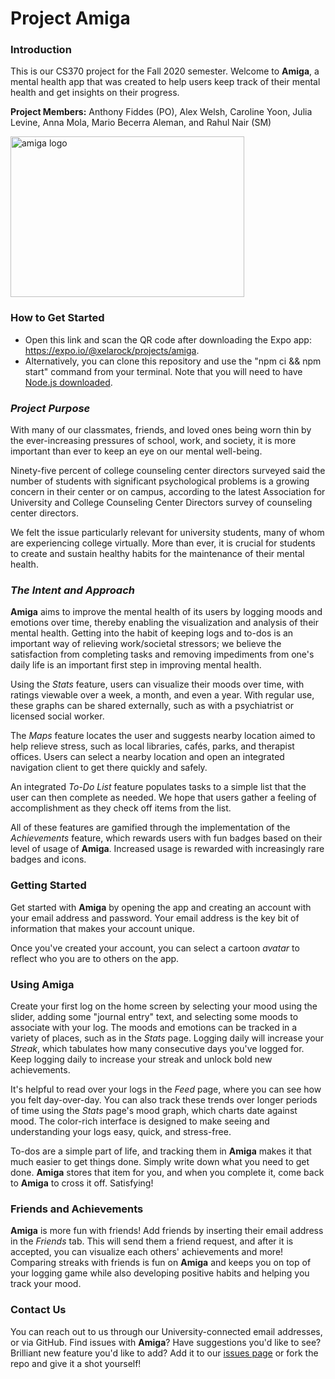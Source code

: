 # Project Amiga

### Introduction

This is our CS370 project for the Fall 2020 semester. Welcome to **Amiga**, a mental health app that was created to help users keep track of their mental health and get insights on their progress.

**Project Members:** Anthony Fiddes (PO), Alex Welsh, Caroline Yoon, Julia Levine, Anna Mola, Mario Becerra Aleman, and Rahul Nair (SM)

<img src="https://i.ibb.co/x6QBPJ5/splash.png" alt="amiga logo" width="374" height="257">

### How to Get Started

* Open this link and scan the QR code after downloading the Expo app: https://expo.io/@xelarock/projects/amiga. 
* Alternatively, you can clone this repository and use the "npm ci && npm start" command from your terminal. Note that you will need to have [Node.js downloaded](https://nodejs.org/en/download/ "Node.js downloaded").

### _Project Purpose_

With many of our classmates, friends, and loved ones being worn thin by the ever-increasing pressures of school, work, and society, it is more important than ever to keep an eye on our mental well-being. 

Ninety-five percent of college counseling center directors surveyed said the number of students with significant psychological problems is a growing concern in their center or on campus, according to the latest Association for University and College Counseling Center Directors survey of counseling center directors.

We felt the issue particularly relevant for university students, many of whom are experiencing college virtually. More than ever, it is crucial for students to create and sustain healthy habits for the maintenance of their mental health. 

### _The Intent and Approach_

**Amiga** aims to improve the mental health of its users by logging moods and emotions over time, thereby enabling the visualization and analysis of their mental health. Getting into the habit of keeping logs and to-dos is an important way of relieving work/societal stressors; we believe the satisfaction from completing tasks and removing impediments from one's daily life is an important first step in improving mental health.

Using the _Stats_ feature, users can visualize their moods over time, with ratings viewable over a week, a month, and even a year. With regular use, these graphs can be shared externally, such as with a psychiatrist or licensed social worker.

The _Maps_ feature locates the user and suggests nearby location aimed to help relieve stress, such as local libraries, cafés, parks, and therapist offices. Users can select a nearby location and open an integrated navigation client to get there quickly and safely.

An integrated _To-Do List_ feature populates tasks to a simple list that the user can then complete as needed. We hope that users gather a feeling of accomplishment as they check off items from the list.

All of these features are gamified through the implementation of the _Achievements_ feature, which rewards users with fun badges based on their level of usage of **Amiga**. Increased usage is rewarded with increasingly rare badges and icons. 

### Getting Started

Get started with **Amiga** by opening the app and creating an account with your email address and password. Your email address is the key bit of information that makes your account unique. 

Once you've created your account, you can select a cartoon _avatar_ to reflect who you are to others on the app. 

### Using **Amiga**

Create your first log on the home screen by selecting your mood using the slider, adding some "journal entry" text, and selecting some moods to associate with your log. The moods and emotions can be tracked in a variety of places, such as in the _Stats_ page. Logging daily will increase your _Streak_, which tabulates how many consecutive days you've logged for. Keep logging daily to increase your streak and unlock bold new achievements.

It's helpful to read over your logs in the _Feed_ page, where you can see how you felt day-over-day. You can also track these trends over longer periods of time using the _Stats_ page's mood graph, which charts date against mood. The color-rich interface is designed to make seeing and understanding your logs easy, quick, and stress-free. 

To-dos are a simple part of life, and tracking them in **Amiga** makes it that much easier to get things done. Simply write down what you need to get done. **Amiga** stores that item for you, and when you complete it, come back to **Amiga** to cross it off. Satisfying!

### Friends and Achievements

**Amiga** is more fun with friends! Add friends by inserting their email address in the _Friends_ tab. This will send them a friend request, and after it is accepted, you can visualize each others' achievements and more! Comparing streaks with friends is fun on **Amiga** and keeps you on top of your logging game while also developing positive habits and helping you track your mood.

### Contact Us

You can reach out to us through our University-connected email addresses, or via GitHub. Find issues with **Amiga**? Have suggestions you'd like to see? Brilliant new feature you'd like to add? Add it to our [issues page](https://github.com/MHBA108/ProjectAmiga/issues) or fork the repo and give it a shot yourself!
